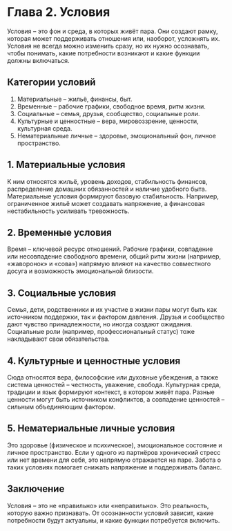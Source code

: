 # Глава 2. Условия

Условия – это фон и среда, в которых живёт пара. Они создают рамку, которая может поддерживать отношения или, наоборот, усложнять их. Условия не всегда можно изменить сразу, но их нужно осознавать, чтобы понимать, какие потребности возникают и какие функции должны включаться.

## Категории условий

1. Материальные – жильё, финансы, быт.
2. Временные – рабочие графики, свободное время, ритм жизни.
3. Социальные – семья, друзья, сообщество, социальные роли.
4. Культурные и ценностные – вера, мировоззрение, ценности, культурная среда.
5. Нематериальные личные – здоровье, эмоциональный фон, личное пространство.

## 1. Материальные условия

К ним относятся жильё, уровень доходов, стабильность финансов, распределение домашних обязанностей и наличие удобного быта. Материальные условия формируют базовую стабильность. Например, ограниченное жильё может создавать напряжение, а финансовая нестабильность усиливать тревожность.

## 2. Временные условия

Время – ключевой ресурс отношений. Рабочие графики, совпадение или несовпадение свободного времени, общий ритм жизни (например, «жаворонок» и «сова») напрямую влияют на качество совместного досуга и возможность эмоциональной близости.

## 3. Социальные условия

Семья, дети, родственники и их участие в жизни пары могут быть как источником поддержки, так и фактором давления. Друзья и сообщество дают чувство принадлежности, но иногда создают ожидания. Социальные роли (например, профессиональный статус) тоже накладывают свои обязательства.

## 4. Культурные и ценностные условия

Сюда относятся вера, философские или духовные убеждения, а также система ценностей – честность, уважение, свобода. Культурная среда, традиции и язык формируют контекст, в котором живёт пара. Разные ценности могут быть источником конфликтов, а совпадение ценностей – сильным объединяющим фактором.

## 5. Нематериальные личные условия

Это здоровье (физическое и психическое), эмоциональное состояние и личное пространство. Если у одного из партнёров хронический стресс или нет времени для себя, это напрямую отражается на паре. Забота о таких условиях помогает снижать напряжение и поддерживать баланс.

## Заключение

Условия – это не «правильно» или «неправильно». Это реальность, которую важно признавать. От осознанности условий зависит, какие потребности будут актуальны, и какие функции потребуется включить.
